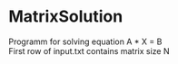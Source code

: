 # MatrixSolution
Programm for solving equation A * X = B <br/>
First row of input.txt contains matrix size N
